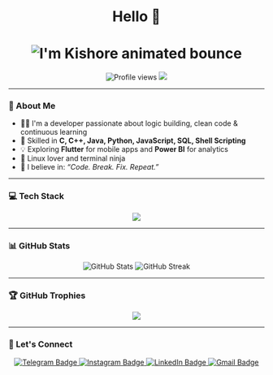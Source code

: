 <h1 align="center">Hello 👋</h1>

<h1 align="center">
  <img src="https://readme-typing-svg.herokuapp.com?font=Fira+Code&size=30&color=00FF00&center=true&vCenter=true&lines=I'm+Kishore!" alt="I'm Kishore animated bounce" />
</h1>

<p align="center">
  <img src="https://komarev.com/ghpvc/?username=kishore1185&style=for-the-badge" alt="Profile views" />
  <img src="https://img.shields.io/github/followers/kishore1185?style=for-the-badge&label=Followers" />
</p>

---

### 🚀 About Me

- 👨‍💻 I'm a developer passionate about logic building, clean code & continuous learning  
- 🔧 Skilled in **C, C++, Java, Python, JavaScript, SQL, Shell Scripting**  
- 💡 Exploring **Flutter** for mobile apps and **Power BI** for analytics  
- 🐧 Linux lover and terminal ninja  
- 🧠 I believe in: _“Code. Break. Fix. Repeat.”_

---

### 💻 Tech Stack

<p align="center">
  <img src="https://skillicons.dev/icons?i=c,cpp,java,python,js,html,mysql,flutter,linux" />
</p>

---

### 📊 GitHub Stats

<p align="center">
  <img src="https://github-readme-stats.vercel.app/api?username=kishore1185&show_icons=true&theme=tokyonight" alt="GitHub Stats" />
  <img src="https://github-readme-streak-stats.herokuapp.com?user=kishore1185&theme=tokyonight" alt="GitHub Streak" />
</p>

---

### 🏆 GitHub Trophies

<p align="center">
  <img src="https://github-profile-trophy.vercel.app/?username=kishore1185&theme=tokyonight&row=1&no-frame=true&margin-w=10" />
</p>

---

### 🔗 Let's Connect

<p align="center">
  <a href="https://t.me/kishore_8532" target="_blank">
    <img src="https://img.shields.io/badge/Telegram-2CA5E0?style=for-the-badge&logo=telegram&logoColor=white" alt="Telegram Badge"/>
  </a>
  <a href="https://www.instagram.com/kishore_8532official" target="_blank">
    <img src="https://img.shields.io/badge/Instagram-E4405F?style=for-the-badge&logo=instagram&logoColor=white" alt="Instagram Badge"/>
  </a>
  <a href="https://www.linkedin.com/in/kishore-r-504456237" target="_blank">
    <img src="https://img.shields.io/badge/LinkedIn-0077B5?style=for-the-badge&logo=linkedin&logoColor=white" alt="LinkedIn Badge"/>
  </a>
  <a href="mailto:8532kishore18@gmail.com" target="_blank">
    <img src="https://img.shields.io/badge/Gmail-D14836?style=for-the-badge&logo=gmail&logoColor=white" alt="Gmail Badge"/>
  </a>
</p>
